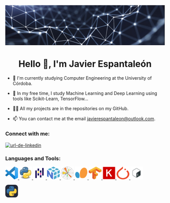 <img src="icons/banner.jpg" alt="Descripción de la imagen">





<h1 align="center">Hello 👋, I'm Javier Espantaleón</h1>

- 🔭 I'm currently studying Computer Engineering at the University of Córdoba.

- 🌱 In my free time, I study Machine Learning and Deep Learning using tools like Scikit-Learn, TensorFlow...

- 👨‍💻 All my projects are in the repositories on my GitHub.

- 📫 You can contact me at the email javierespantaleon@outlook.com.
<h3 align="left">Connect with me:</h3>
<p align="left">
<a href="https://www.linkedin.com/in/franciscojavierespantale%C3%B3np%C3%A9rez/" target="blank"><img align="center" src="https://raw.githubusercontent.com/rahuldkjain/github-profile-readme-generator/master/src/images/icons/Social/linked-in-alt.svg" alt="url-de-linkedin" height="30" width="40" /></a>
</p>


<h3 align="left">Languages and Tools:</h3>


<p align="left"> <a href="https://code.visualstudio.com/" target="_blank" rel="noreferrer"> <img src="icons/Visual_studio_code.png" alt="angular" width="40" height="40"/> 
</a> <a href="https://www.python.org/" target="_blank" rel="noreferrer"> <img src="icons/Python.png" width="40" height="40"/> 
</a> <a href="https://pandas.pydata.org/"> <img src="icons/Pandas.png" alt="express" width="40" height="40"/> 
</a> <a href="https://numpy.org/"> <img src="icons/Numpy.png" alt="express" width="40" height="40"/>
</a> <a href="https://matplotlib.org/"> <img src="icons/Matplotlib.png" alt="express" width="40" height="40"/>
</a> <a href="https://scikit-learn.org/stable/"> <img src="icons/scikit.png" alt="express" width="40" height="40"/>
</a> <a href="https://www.tensorflow.org/?hl=es-419"> <img src="icons/Tensorflow.png" alt="express" width="40" height="40"/>
</a> <a href="https://keras.io/"> <img src="icons/Keras.png" alt="express" width="40" height="40"/>
</a> <a href="https://pytorch.org/"> <img src="icons/PyTorch.png" alt="express" width="40" height="40"/>
</a> <a href="https://www.gnu.org/software/bash/" target="_blank" rel="noreferrer"> <img src="icons/bash-icon.png" alt="express" width="40" height="40"/>

</a> <a href="https://www.python.org/" target="_blank" rel="noreferrer"> <img src="icons-/Python-Dark.svg" width="40" height="40"/> 
 
 

 


 
 

























<!---
javier-esp/javier-esp is a ✨ special ✨ repository because its `README.md` (this file) appears on your GitHub profile.
You can click the Preview link to take a look at your changes.
--->
